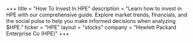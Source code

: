 +++
title = "How To Invest In HPE"
description = "Learn how to invest in HPE with our comprehensive guide. Explore market trends, financials, and the social pulse to help you make informed decisions when analyzing $HPE."
ticker = "HPE"
layout = "stocks"
company = "Hewlett Packard Enterprise Co (HPE)"
+++

